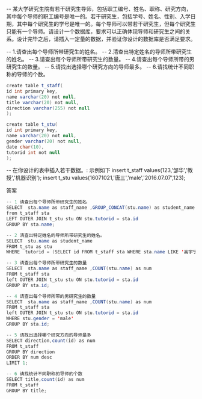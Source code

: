 -- 某大学研究生院有若干研究生导师，包括职工编号、姓名、职称、研究方向，其中每个导师的职工编号是唯一的。若干研究生，包括学号、姓名、性别、入学日期，其中每个研究生的学号是唯一的。每个导师可以带若干研究生，但每个研究生只能有一个导师。请设计一个数据库，要求可以正确体现导师和研究生之间的关系。设计完毕之后，请插入一定量的数据，并验证你设计的数据库是否满足要求。

-- 1.请查出每个导师所带研究生的姓名。
-- 2.清查出特定姓名的导师所带研究生的姓名。
-- 3.请查出每个导师所带研究生的数量。
-- 4.请查出每个导师所带的男研究生的数量。
-- 5.请找出选择哪个研究方向的导师最多。
-- 6.请找统计不同职称的导师的个数。

```java
create table t_staff(
id int primary key,
name varchar(20) not null,
title varchar(20) not null,
direction varchar(255) not null
);

create table t_stu(
id int primary key,
name varchar(20) not null,
gender varchar(20) not null,
date char(10),
tutorid int not null
);
```

-- 在你设计的表中插入若干数据。: 示例如下
insert t_staff values(123,'邹华','教授','机器识别');
insert t_stu values(16071021,'唐三','male','2016.07.07',123);



答案

```java
-- 1 请查出每个导师所带研究生的姓名
SELECT  sta.name as staff_name ,GROUP_CONCAT(stu.name) as student_name
from t_staff sta 
LEFT OUTER JOIN t_stu stu ON stu.tutorid = sta.id
GROUP BY sta.name;

-- 2 清查出特定姓名的导师所带研究生的姓名。
SELECT  stu.name as student_name  
FROM t_stu as stu
WHERE  tutorid = (SELECT id FROM t_staff sta WHERE sta.name LIKE '高宇宁');

-- 3 请查出每个导师所带研究生的数量
SELECT  sta.name as staff_name ,COUNT(stu.name) as num 
FROM t_staff sta 
left OUTER JOIN t_stu stu ON stu.tutorid = sta.id
GROUP BY sta.id;

-- 4 请查出每个导师所带的男研究生的数量
SELECT  sta.name as staff_name ,COUNT(stu.name) as num 
FROM t_staff sta 
left OUTER JOIN t_stu stu ON stu.tutorid = sta.id
WHERE stu.gender = 'male'
GROUP BY sta.id;

-- 5 请找出选择哪个研究方向的导师最多
SELECT direction,count(id) as num 
FROM t_staff
GROUP BY direction
ORDER BY num desc
LIMIT 1;

-- 6 请找统计不同职称的导师的个数
SELECT title,count(id) as num 
FROM t_staff
GROUP BY title;
```


